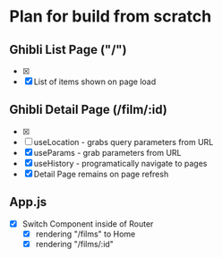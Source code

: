 # Plan for build from scratch

## Ghibli List Page ("/")

- [x] <Home />
- [x] List of items shown on page load

## Ghibli Detail Page (/film/:id)

- [x] <GhibliDetail />
- [ ] useLocation - grabs query parameters from URL
- [x] useParams - grab parameters from URL
- [x] useHistory - programatically navigate to pages
- [x] Detail Page remains on page refresh

## App.js

- [x] Switch Component inside of Router
  - [x] rendering "/films" to Home
  - [x] rendering "/films/:id"
